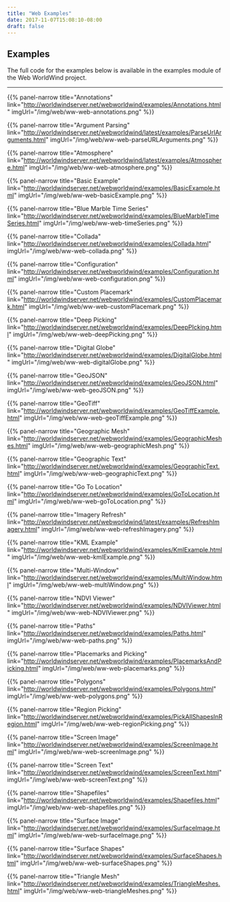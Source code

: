 ```yaml
---
title: "Web Examples"
date: 2017-11-07T15:08:10-08:00
draft: false
---
```


## Examples

The full code for the examples below is available in the examples module of the Web WorldWind project.

---

{{% panel-narrow title="Annotations" link="http://worldwindserver.net/webworldwind/examples/Annotations.html" imgUrl="/img/web/ww-web-annotations.png" %}}

{{% panel-narrow title="Argument Parsing" link="http://worldwindserver.net/webworldwind/latest/examples/ParseUrlArguments.html" imgUrl="/img/web/ww-web-parseURLArguments.png" %}}

{{% panel-narrow title="Atmosphere" link="http://worldwindserver.net/webworldwind/latest/examples/Atmosphere.html" imgUrl="/img/web/ww-web-atmosphere.png" %}}

{{% panel-narrow title="Basic Example" link="http://worldwindserver.net/webworldwind/examples/BasicExample.html" imgUrl="/img/web/ww-web-basicExample.png" %}}

{{% panel-narrow title="Blue Marble Time Series" link="http://worldwindserver.net/webworldwind/examples/BlueMarbleTimeSeries.html" imgUrl="/img/web/ww-web-timeSeries.png" %}}

{{% panel-narrow title="Collada" link="http://worldwindserver.net/webworldwind/examples/Collada.html" imgUrl="/img/web/ww-web-collada.png" %}}

{{% panel-narrow title="Configuration" link="http://worldwindserver.net/webworldwind/examples/Configuration.html" imgUrl="/img/web/ww-web-configuration.png" %}}

{{% panel-narrow title="Custom Placemark" link="http://worldwindserver.net/webworldwind/examples/CustomPlacemark.html" imgUrl="/img/web/ww-web-customPlacemark.png" %}}

{{% panel-narrow title="Deep Picking" link="http://worldwindserver.net/webworldwind/examples/DeepPIcking.html" imgUrl="/img/web/ww-web-deepPicking.png" %}}

{{% panel-narrow title="Digital Globe" link="http://worldwindserver.net/webworldwind/examples/DigitalGlobe.html" imgUrl="/img/web/ww-web-digitalGlobe.png" %}}

{{% panel-narrow title="GeoJSON" link="http://worldwindserver.net/webworldwind/examples/GeoJSON.html" imgUrl="/img/web/ww-web-geoJSON.png" %}}

{{% panel-narrow title="GeoTiff" link="http://worldwindserver.net/webworldwind/examples/GeoTiffExample.html" imgUrl="/img/web/ww-web-geoTiffExample.png" %}}

{{% panel-narrow title="Geographic Mesh" link="http://worldwindserver.net/webworldwind/examples/GeographicMeshes.html" imgUrl="/img/web/ww-web-geographicMesh.png" %}}

{{% panel-narrow title="Geographic Text" link="http://worldwindserver.net/webworldwind/examples/GeographicText.html" imgUrl="/img/web/ww-web-geographicText.png" %}}

{{% panel-narrow title="Go To Location" link="http://worldwindserver.net/webworldwind/examples/GoToLocation.html" imgUrl="/img/web/ww-web-goToLocation.png" %}}

{{% panel-narrow title="Imagery Refresh" link="http://worldwindserver.net/webworldwind/latest/examples/RefreshImagery.html" imgUrl="/img/web/ww-web-refreshImagery.png" %}}

{{% panel-narrow title="KML Example" link="http://worldwindserver.net/webworldwind/examples/KmlExample.html" imgUrl="/img/web/ww-web-kmlExample.png" %}}

{{% panel-narrow title="Multi-Window" link="http://worldwindserver.net/webworldwind/examples/MultiWindow.html" imgUrl="/img/web/ww-web-multiWindow.png" %}}

{{% panel-narrow title="NDVI Viewer" link="http://worldwindserver.net/webworldwind/examples/NDVIViewer.html" imgUrl="/img/web/ww-web-NDVIViewer.png" %}}

{{% panel-narrow title="Paths" link="http://worldwindserver.net/webworldwind/examples/Paths.html" imgUrl="/img/web/ww-web-paths.png" %}}

{{% panel-narrow title="Placemarks and Picking" link="http://worldwindserver.net/webworldwind/examples/PlacemarksAndPicking.html" imgUrl="/img/web/ww-web-placemarks.png" %}}

{{% panel-narrow title="Polygons" link="http://worldwindserver.net/webworldwind/examples/Polygons.html" imgUrl="/img/web/ww-web-polygons.png" %}}

{{% panel-narrow title="Region Picking" link="http://worldwindserver.net/webworldwind/examples/PickAllShapesInRegion.html" imgUrl="/img/web/ww-web-regionPicking.png" %}}

{{% panel-narrow title="Screen Image" link="http://worldwindserver.net/webworldwind/examples/ScreenImage.html" imgUrl="/img/web/ww-web-screenImage.png" %}}

{{% panel-narrow title="Screen Text" link="http://worldwindserver.net/webworldwind/examples/ScreenText.html" imgUrl="/img/web/ww-web-screenText.png" %}}

{{% panel-narrow title="Shapefiles" link="http://worldwindserver.net/webworldwind/examples/Shapefiles.html" imgUrl="/img/web/ww-web-shapefiles.png" %}}

{{% panel-narrow title="Surface Image" link="http://worldwindserver.net/webworldwind/examples/SurfaceImage.html" imgUrl="/img/web/ww-web-surfaceImage.png" %}}

{{% panel-narrow title="Surface Shapes" link="http://worldwindserver.net/webworldwind/examples/SurfaceShapes.html" imgUrl="/img/web/ww-web-surfaceShapes.png" %}}

{{% panel-narrow title="Triangle Mesh" link="http://worldwindserver.net/webworldwind/examples/TriangleMeshes.html" imgUrl="/img/web/ww-web-triangleMeshes.png" %}}

